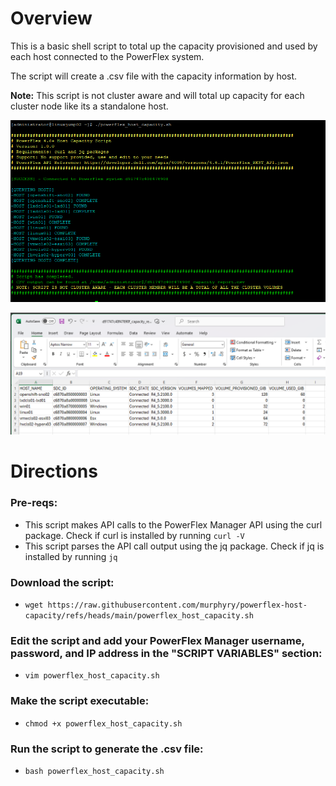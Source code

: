 # Overview
This is a basic shell script to total up the capacity provisioned and used by each host connected to the PowerFlex system.

The script will create a .csv file with the capacity information by host.

**Note:** This script is not cluster aware and will total up capacity for each cluster node like its a standalone host.

![Screenshot of the script completing a run.](https://github.com/murphyry/powerflex-host-capacity/blob/main/script_output_example.PNG)

![Screenshot of the csv output from the script.](https://github.com/murphyry/powerflex-host-capacity/blob/main/csv_example.png)

# Directions
### Pre-reqs:
- This script makes API calls to the PowerFlex Manager API using the curl package. Check if curl is installed by running ```curl -V```
- This script parses the API call output using the jq package. Check if jq is installed by running ```jq```
### Download the script:
- ```wget https://raw.githubusercontent.com/murphyry/powerflex-host-capacity/refs/heads/main/powerflex_host_capacity.sh```
### Edit the script and add your PowerFlex Manager username, password, and IP address in the "SCRIPT VARIABLES" section:
- ```vim powerflex_host_capacity.sh```
### Make the script executable:
- ```chmod +x powerflex_host_capacity.sh```
### Run the script to generate the .csv file:
- ```bash powerflex_host_capacity.sh```

